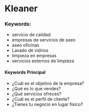 # Kleaner

### Keywords:

- servicio de calidad
- empresas de servicios de aseo 
- aseo oficinas
- Lavado de vidrios 
- limpieza en empresas 
- servicios externos de limpieza

#### Keywords Principal 
- ¿Cuál es el objetivo de la empresa?
- ¿Qué es lo que vendes?
- ¿Qué servicios ofreces?
- ¿Cuál es el perfil de cliente?
- ¿Tienes tu negocio en lugar físico?
